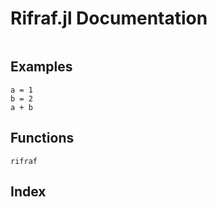# Rifraf.jl Documentation

```@contents
```

## Examples

```@example
a = 1
b = 2
a + b
```

## Functions

```@docs
rifraf
```

## Index

```@index
```